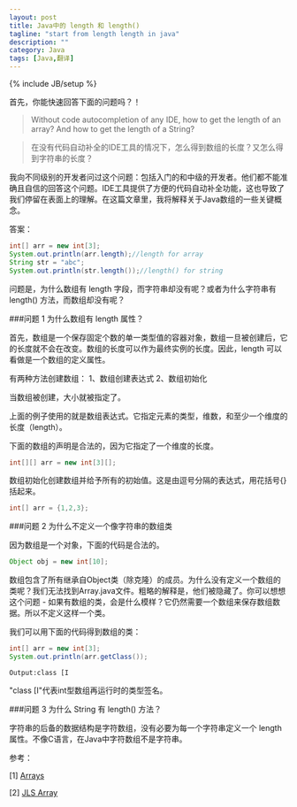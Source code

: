 ```yaml
---
layout: post
title: Java中的 length 和 length()
tagline: "start from length length in java"
description: ""
category: Java
tags: [Java,翻译]
---
```

{% include JB/setup %}

首先，你能快速回答下面的问题吗？！

>Without code autocompletion of any IDE, how to get the length of an array? And how to get the length of a String?

>在没有代码自动补全的IDE工具的情况下，怎么得到数组的长度？又怎么得到字符串的长度？

我向不同级别的开发者问过这个问题：包括入门的和中级的开发者。他们都不能准确且自信的回答这个问题。IDE工具提供了方便的代码自动补全功能，这也导致了我们停留在表面上的理解。在这篇文章里，我将解释关于Java数组的一些关键概念。

答案：

```java
int[] arr = new int[3];
System.out.println(arr.length);//length for array 
String str = "abc";
System.out.println(str.length());//length() for string
```

问题是，为什么数组有 length 字段，而字符串却没有呢？或者为什么字符串有 length() 方法，而数组却没有呢？

###问题 1 为什么数组有 length 属性？

首先，数组是一个保存固定个数的单一类型值的容器对象，数组一旦被创建后，它的长度就不会在改变。数组的长度可以作为最终实例的长度。因此，length 可以看做是一个数组的定义属性。

有两种方法创建数组：
1、数组创建表达式
2、数组初始化

当数组被创建，大小就被指定了。

上面的例子使用的就是数组表达式。它指定元素的类型，维数，和至少一个维度的长度（length）。

下面的数组的声明是合法的，因为它指定了一个维度的长度。

```java
int[][] arr = new int[3][];
```

数组初始化创建数组并给予所有的初始值。这是由逗号分隔的表达式，用花括号{}括起来。

```java
int[] arr = {1,2,3};
```

###问题 2 为什么不定义一个像字符串的数组类

因为数组是一个对象，下面的代码是合法的。

```java
Object obj = new int[10];
```

数组包含了所有继承自Object类（除克隆）的成员。为什么没有定义一个数组的类呢？我们无法找到Array.java文件。粗略的解释是，他们被隐藏了。你可以想想这个问题 - 如果有数组的类，会是什么模样？它仍然需要一个数组来保存数组数据。所以不定义这样一个类。

我们可以用下面的代码得到数组的类：

```java
int[] arr = new int[3];
System.out.println(arr.getClass());
```

	Output:class [I

"class [I"代表int型数组再运行时的类型签名。

###问题 3 为什么 String 有 length() 方法？

字符串的后备的数据结构是字符数组，没有必要为每一个字符串定义一个 length 属性。不像C语言，在Java中字符数组不是字符串。

参考：

[1] [Arrays](http://docs.oracle.com/javase/tutorial/java/nutsandbolts/arrays.html)

[2] [JLS Array](http://docs.oracle.com/javase/specs/jls/se7/html/jls-10.html#jls-10.7)
